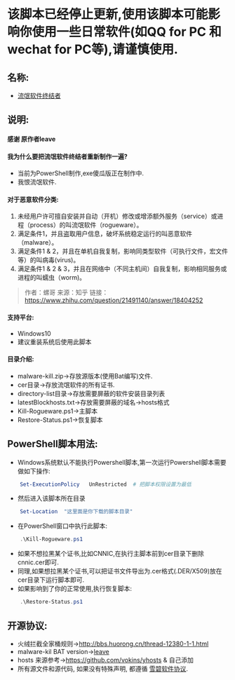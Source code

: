 # 该脚本已经停止更新,使用该脚本可能影响你使用一些日常软件(如QQ for PC 和wechat for PC等),请谨慎使用.

## 名称:
- [流氓软件终结者](https://liwei2.com/2015/11/27/378.html)

## 说明:
#### 感谢 原作者leave

#### 我为什么要把流氓软件终结者重新制作一遍?
- 当前为PowerShell制作,exe傻瓜版正在制作中.
- 我恨流氓软件.

#### 对于恶意软件分类:
1. 未经用户许可擅自安装并自动（开机）修改或增添额外服务（service）或进程（process）的叫流氓软件（rogueware）。
2. 满足条件1，并且盗取用户信息，破坏系统稳定运行的叫恶意软件（malware）。
3. 满足条件1 & 2，并且在单机自我复制，影响同类型软件（可执行文件，宏文件等）的叫病毒(virus)。
4. 满足条件1 & 2 & 3，并且在网络中（不同主机间）自我复制，影响相同服务或进程的叫蠕虫（worm)。

> 作者：螺哥  来源：知乎  链接：https://www.zhihu.com/question/21491140/answer/18404252

#### 支持平台:
- Windows10
- 建议重装系统后使用此脚本

#### 目录介绍:
- malware-kill.zip->存放源版本(使用Bat编写)文件.
- cer目录->存放流氓软件的所有证书.
- directory-list目录->存放需要屏蔽的软件安装目录列表
- latestBlockhosts.txt->存放需要屏蔽的域名→hosts格式
- Kill-Rogueware.ps1->主脚本
- Restore-Status.ps1->恢复脚本

## PowerShell脚本用法:
- Windows系统默认不能执行Powershell脚本,第一次运行Powershell脚本需要做如下操作:
```PowerShell
    Set-ExecutionPolicy   UnRestricted  # 把脚本权限设置为最低
```
- 然后进入该脚本所在目录
```PowerShell
    Set-Location  "这里面是你下载的脚本目录"     
```
- 在PowerShell窗口中执行此脚本:
```PowerShell
    .\Kill-Rogueware.ps1
```
- 如果不想拉黑某个证书,比如CNNIC,在执行主脚本前到cer目录下删除cnnic.cer即可.
- 同理,如果想拉黑某个证书,可以把证书文件导出为.cer格式(.DER/X509)放在cer目录下运行脚本即可.
- 如果影响到了你的正常使用,执行恢复脚本:
```PowerShell
    .\Restore-Status.ps1
```

## 开源协议:
- 火绒拦截全家桶规则->http://bbs.huorong.cn/thread-12380-1-1.html
- malware-kil BAT version->[leave](https://liwei2.com/)
- hosts 来源参考->https://github.com/vokins/yhosts & 自己添加
- 所有源文件和源代码, 如果没有特殊声明, 都遵循 [雪碧软件协议](https://github.com/vizogood/Rogueware-Killer/blob/master/LICENSE).
